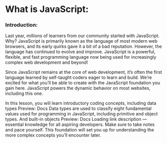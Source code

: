 # What is JavaScript:

### Introduction:
Last year, millions of learners from our community started with JavaScript. Why? JavaScript is primarily known as the language of most modern web browsers, and its early quirks gave it a bit of a bad reputation. However, the language has continued to evolve and improve. JavaScript is a powerful, flexible, and fast programming language now being used for increasingly complex web development and beyond!

Since JavaScript remains at the core of web development, it’s often the first language learned by self-taught coders eager to learn and build. We’re excited for what you’ll be able to create with the JavaScript foundation you gain here. JavaScript powers the dynamic behavior on most websites, including this one.

In this lesson, you will learn introductory coding concepts, including data types Preview: Docs Data types are used to classify eight fundamental values used for programming in JavaScript, including primitive and object types. And built-in 
objects
Preview: Docs Loading link description
 — essential knowledge for all aspiring developers. Make sure to take notes and pace yourself. This foundation will set you up for understanding the more complex concepts you’ll encounter later.
